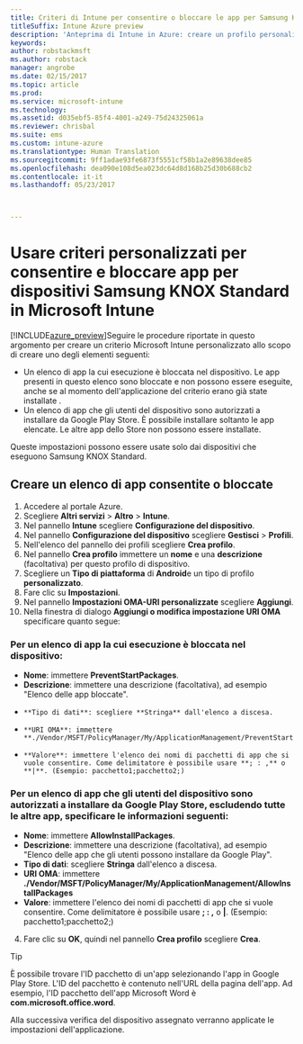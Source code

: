```yaml
---
title: Criteri di Intune per consentire o bloccare le app per Samsung KNOX
titleSuffix: Intune Azure preview
description: 'Anteprima di Intune in Azure: creare un profilo personalizzato per consentire e bloccare app per dispositivi Samsung KNOX Standard.'
keywords: 
author: robstackmsft
ms.author: robstack
manager: angrobe
ms.date: 02/15/2017
ms.topic: article
ms.prod: 
ms.service: microsoft-intune
ms.technology: 
ms.assetid: d035ebf5-85f4-4001-a249-75d24325061a
ms.reviewer: chrisbal
ms.suite: ems
ms.custom: intune-azure
ms.translationtype: Human Translation
ms.sourcegitcommit: 9ff1adae93fe6873f5551cf58b1a2e89638dee85
ms.openlocfilehash: dea090e108d5ea023dc64d8d168b25d30b688cb2
ms.contentlocale: it-it
ms.lasthandoff: 05/23/2017



---
```

# <a name="use-custom-policies-to-allow-and-block-apps-for-samsung-knox-standard-devices-in-microsoft-intune"></a>Usare criteri personalizzati per consentire e bloccare app per dispositivi Samsung KNOX Standard in Microsoft Intune
[!INCLUDE[azure_preview](./includes/azure_preview.md)]Seguire le procedure riportate in questo argomento per creare un criterio Microsoft Intune personalizzato allo scopo di creare uno degli elementi seguenti:

- Un elenco di app la cui esecuzione è bloccata nel dispositivo. Le app presenti in questo elenco sono bloccate e non possono essere eseguite, anche se al momento dell'applicazione del criterio erano già state installate .
- Un elenco di app che gli utenti del dispositivo sono autorizzati a installare da Google Play Store. È possibile installare soltanto le app elencate. Le altre app dello Store non possono essere installate.

Queste impostazioni possono essere usate solo dai dispositivi che eseguono Samsung KNOX Standard.

## <a name="create-an-allowed-or-blocked-app-list"></a>Creare un elenco di app consentite o bloccate

1. Accedere al portale Azure.
2. Scegliere **Altri servizi** > **Altro** > **Intune**.
3. Nel pannello **Intune** scegliere **Configurazione del dispositivo**.
2. Nel pannello **Configurazione del dispositivo** scegliere **Gestisci** > **Profili**.
2. Nell'elenco del pannello dei profili scegliere **Crea profilo**.
3. Nel pannello **Crea profilo** immettere un **nome** e una **descrizione** (facoltativa) per questo profilo di dispositivo.
2. Scegliere un **Tipo di piattaforma** di **Android**e un tipo di profilo **personalizzato**.
3. Fare clic su **Impostazioni**.
3. Nel pannello **Impostazioni OMA-URI personalizzate** scegliere **Aggiungi**.
4. Nella finestra di dialogo **Aggiungi o modifica impostazione URI OMA** specificare quanto segue:

### <a name="for-a-list-of-apps-that-are-blocked-from-running-on-the-device"></a>Per un elenco di app la cui esecuzione è bloccata nel dispositivo:

- **Nome**: immettere **PreventStartPackages**.
- **Descrizione**: immettere una descrizione (facoltativa), ad esempio "Elenco delle app bloccate".
-     **Tipo di dati**: scegliere **Stringa** dall'elenco a discesa.
-     **URI OMA**: immettere **./Vendor/MSFT/PolicyManager/My/ApplicationManagement/PreventStartPackages**
-     **Valore**: immettere l'elenco dei nomi di pacchetti di app che si vuole consentire. Come delimitatore è possibile usare **; : ,** o **|**. (Esempio: pacchetto1;pacchetto2;)

### <a name="for-a-list-of-apps-that-users-are-allowed-to-install-from-the-google-play-store-while-excluding-all-other-apps"></a>Per un elenco di app che gli utenti del dispositivo sono autorizzati a installare da Google Play Store, escludendo tutte le altre app, specificare le informazioni seguenti:
- **Nome**: immettere **AllowInstallPackages**.
- **Descrizione**: immettere una descrizione (facoltativa), ad esempio "Elenco delle app che gli utenti possono installare da Google Play".
- **Tipo di dati**: scegliere **Stringa** dall'elenco a discesa.
- **URI OMA**: immettere **./Vendor/MSFT/PolicyManager/My/ApplicationManagement/AllowInstallPackages**
- **Valore**: immettere l'elenco dei nomi di pacchetti di app che si vuole consentire. Come delimitatore è possibile usare **; : ,** o **|**. (Esempio: pacchetto1;pacchetto2;)

4. Fare clic su **OK**, quindi nel pannello **Crea profilo** scegliere **Crea**.

>[!TIP]
> È possibile trovare l'ID pacchetto di un'app selezionando l'app in Google Play Store. L'ID del pacchetto è contenuto nell'URL della pagina dell'app. Ad esempio, l'ID pacchetto dell'app Microsoft Word è **com.microsoft.office.word**.

Alla successiva verifica del dispositivo assegnato verranno applicate le impostazioni dell'applicazione.


<!---## Assign the custom profile--->


